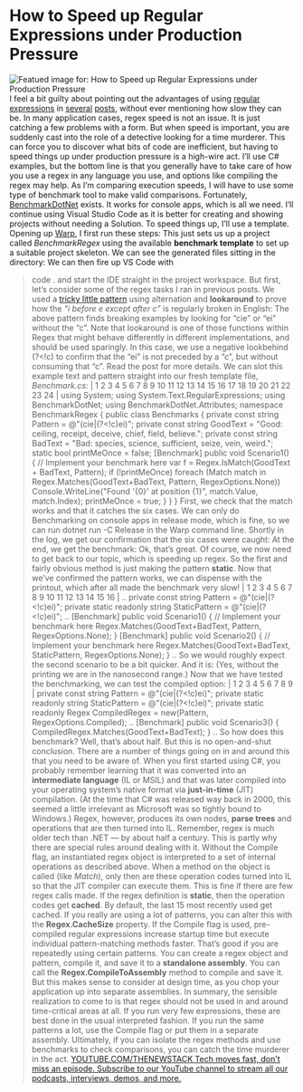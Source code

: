 # How to Speed up Regular Expressions under Production Pressure
![Featued image for: How to Speed up Regular Expressions under Production Pressure](https://cdn.thenewstack.io/media/2024/04/33320028-getty-images-g6d6uvrvmmq-unsplash-1024x683.jpg)
I feel a bit guilty about pointing out the advantages of using
[regular expressions](https://thenewstack.io/taming-text-search-with-the-power-of-regular-expressions/) in [several](https://thenewstack.io/regular-expressions-and-solving-the-food-taster-dilemma/) [posts](https://thenewstack.io/magic-regexp-a-javascript-package-for-regular-expressions/), without ever mentioning how slow they can be.
In many application cases, regex speed is not an issue. It is just catching a few problems with a form. But when speed is important, you are suddenly cast into the role of a detective looking for a time murderer. This can force you to discover what bits of code are inefficient, but having to speed things up under production pressure is a high-wire act.
I’ll use C# examples, but the bottom line is that you generally have to take care of how you use a regex in any language you use, and options like compiling the regex may help.
As I’m comparing execution speeds, I will have to use some type of benchmark tool to make valid comparisons. Fortunately,
[BenchmarkDotNet](https://benchmarkdotnet.org/articles/overview.html) exists. It works for console apps, which is all we need.
I’ll continue using Visual Studio Code as it is better for creating and showing projects without needing a Solution. To speed things up, I’ll use a template.
Opening up
[Warp](https://thenewstack.io/a-review-of-warp-another-rust-based-terminal/), I first run these steps:
This just sets us up a project called
*BenchmarkRegex* using the available **benchmark template** to set up a suitable project skeleton. We can see the generated files sitting in the directory:
We can then fire up VS Code with
> code . and start the IDE straight in the project workspace.
But first, let’s consider some of the regex tasks I ran in previous posts. We used a
[tricky little pattern](https://thenewstack.io/regular-expressions-and-solving-the-food-taster-dilemma/) using alternation and **lookaround** to prove how the *“i before e except after c”* is regularly broken in English:
The above pattern finds breaking examples by looking for “cie” or “ei” without the “c”. Note that lookaround is one of those functions within Regex that might behave differently in different implementations, and should be used sparingly. In this case, we use a negative lookbehind
(?<!c) to confirm that the “ei” is not preceded by a “c”, but without consuming that “c”. Read the post for more details.
We can slot this example text and pattern straight into our fresh template file,
*Benchmark.cs*:
|
1
2
3
4
5
6
7
8
9
10
11
12
13
14
15
16
17
18
19
20
21
22
23
24
|
using System;
using System.Text.RegularExpressions;
using BenchmarkDotNet;
using BenchmarkDotNet.Attributes;
namespace BenchmarkRegex
{
public class Benchmarks
{
private const string Pattern = @"(cie|(?<!c)ei)";
private const string GoodText = "Good: ceiling, receipt, deceive, chief, field, believe.";
private const string BadText = "Bad: species, science, sufficient, seize, vein, weird.";
static bool printMeOnce = false;
[Benchmark]
public void Scenario1()
{
// Implement your benchmark here var
f = Regex.IsMatch(GoodText + BadText, Pattern);
if (!printMeOnce) foreach (Match match in Regex.Matches(GoodText+BadText, Pattern, RegexOptions.None))
Console.WriteLine("Found '{0}' at position {1}", match.Value, match.Index);
printMeOnce = true;
}
}
}
First, we check that the match works and that it catches the six cases.
We can only do Benchmarking on console apps in release mode, which is fine, so we can run
> dotnet run -C Release in the Warp command line. Shortly in the log, we get our confirmation that the six cases were caught:
At the end, we get the benchmark:
Ok, that’s great. Of course, we now need to get back to our topic, which is speeding up regex. So the first and fairly obvious method is just making the pattern
**static**. Now that we’ve confirmed the pattern works, we can dispense with the printout, which after all made the benchmark very slow!
|
1
2
3
4
5
6
7
8
9
10
11
12
13
14
15
16
|
..
private const string Pattern = @"(cie|(?<!c)ei)";
private static readonly string StaticPattern = @"(cie|(?<!c)ei)";
..
[Benchmark] public void Scenario1()
{
// Implement your benchmark here
Regex.Matches(GoodText+BadText, Pattern, RegexOptions.None);
}
[Benchmark] public void Scenario2()
{
// Implement your benchmark here
Regex.Matches(GoodText+BadText, StaticPattern, RegexOptions.None);
}
..
So we would roughly expect the second scenario to be a bit quicker. And it is:
(Yes, without the printing we are in the nanosecond range.)
Now that we have tested the benchmarking, we can test the compiled option:
|
1
2
3
4
5
6
7
8
9
|
private const string Pattern = @"(cie|(?<!c)ei)";
private static readonly string StaticPattern = @"(cie|(?<!c)ei)";
private static readonly Regex CompiledRegex = new(Pattern, RegexOptions.Compiled);
..
[Benchmark] public void Scenario3()
{
CompiledRegex.Matches(GoodText+BadText);
}
..
So how does this benchmark?
Well, that’s about half. But this is no open-and-shut conclusion. There are a number of things going on in and around this that you need to be aware of.
When you first started using C#, you probably remember learning that it was converted into an
**intermediate language** (IL or MSIL) and that was later compiled into your operating system’s native format via **just-in-time** (JIT) compilation. (At the time that C# was released way back in 2000, this seemed a little irrelevant as Microsoft was so tightly bound to Windows.)
Regex, however, produces its own nodes,
**parse trees** and operations that are then turned into IL. Remember, regex is much older tech than .NET — by about half a century. This is partly why there are special rules around dealing with it.
Without the Compile flag, an instantiated regex object is interpreted to a set of internal operations as described above. When a method on the object is called (like
*Match*), only then are these operation codes turned into IL so that the JIT compiler can execute them. This is fine if there are few regex calls made. If the regex definition is **static**, then the operation codes get **cached**. By default, the last 15 most recently used get cached. If you really are using a lot of patterns, you can alter this with the **Regex.CacheSize** property.
If the Compile flag is used, pre-compiled regular expressions increase startup time but execute individual pattern-matching methods faster. That’s good if you are repeatedly using certain patterns.
You can create a regex object and pattern, compile it, and save it to a
**standalone assembly**. You can call the **Regex.CompileToAssembly** method to compile and save it. But this makes sense to consider at design time, as you chop your application up into separate assemblies.
In summary, the sensible realization to come to is that regex should not be used in and around time-critical areas at all. If you run very few expressions, these are best done in the usual interpreted fashion. If you run the same patterns a lot, use the Compile flag or put them in a separate assembly. Ultimately, if you can isolate the regex methods and use benchmarks to check comparisons, you can catch the time murderer in the act.
[
YOUTUBE.COM/THENEWSTACK
Tech moves fast, don't miss an episode. Subscribe to our YouTube
channel to stream all our podcasts, interviews, demos, and more.
](https://youtube.com/thenewstack?sub_confirmation=1)
